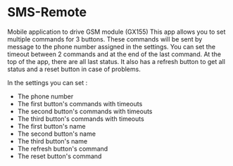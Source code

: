 # SMS-Remote
Mobile application to drive GSM module (GX155)
This app allows you to set multiple commands for 3 buttons.
These commands will be sent by message to the phone number assigned in the settings.
You can set the timeout between 2 commands and at the end of the last command.
At the top of the app, there are all last status.
It also has a refresh button to get all status and a reset button in case of problems.

In the settings you can set :

- The phone number
- The first button's commands with timeouts 
- The second button's commands with timeouts 
- The third button's commands with timeouts 
- The first button's name
- The second button's name
- The third button's name
- The refresh button's command
- The reset button's command
